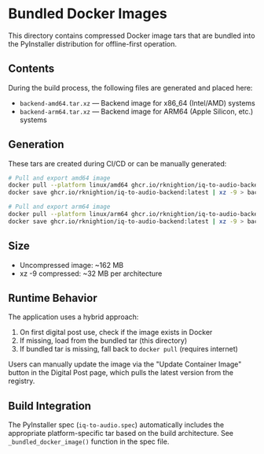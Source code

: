# Bundled Docker Images

This directory contains compressed Docker image tars that are bundled into the PyInstaller distribution for offline-first operation.

## Contents

During the build process, the following files are generated and placed here:

- `backend-amd64.tar.xz` — Backend image for x86_64 (Intel/AMD) systems
- `backend-arm64.tar.xz` — Backend image for ARM64 (Apple Silicon, etc.) systems

## Generation

These tars are created during CI/CD or can be manually generated:

```bash
# Pull and export amd64 image
docker pull --platform linux/amd64 ghcr.io/rknightion/iq-to-audio-backend:latest
docker save ghcr.io/rknightion/iq-to-audio-backend:latest | xz -9 > backend-amd64.tar.xz

# Pull and export arm64 image
docker pull --platform linux/arm64 ghcr.io/rknightion/iq-to-audio-backend:latest
docker save ghcr.io/rknightion/iq-to-audio-backend:latest | xz -9 > backend-arm64.tar.xz
```

## Size

- Uncompressed image: ~162 MB
- xz -9 compressed: ~32 MB per architecture

## Runtime Behavior

The application uses a hybrid approach:

1. On first digital post use, check if the image exists in Docker
2. If missing, load from the bundled tar (this directory)
3. If bundled tar is missing, fall back to `docker pull` (requires internet)

Users can manually update the image via the "Update Container Image" button in the Digital Post page, which pulls the latest version from the registry.

## Build Integration

The PyInstaller spec (`iq-to-audio.spec`) automatically includes the appropriate platform-specific tar based on the build architecture. See `_bundled_docker_image()` function in the spec file.

